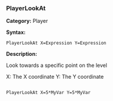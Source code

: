 ### PlayerLookAt

**Category:**
Player

**Syntax:**

```scorpionengine
PlayerLookAt X=Expression Y=Expression
```

**Description:**

Look towards a specific point on the level

X: The X coordinate
Y: The Y coordinate

```scorpionengine

PlayerLookAt X=5*MyVar Y=5*MyVar

```
